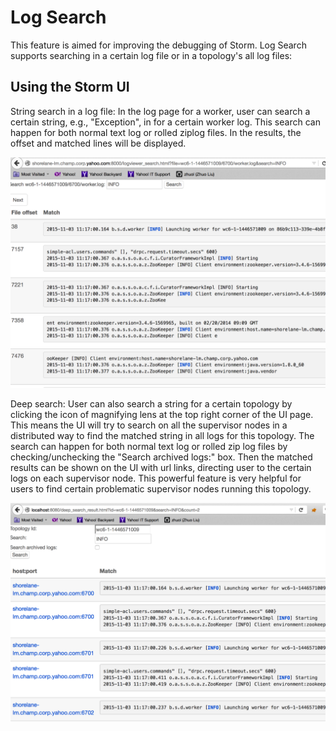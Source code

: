 Log Search
==========================

This feature is aimed for improving the debugging of Storm. Log Search supports searching in a certain log file or in a topology's all log files:

Using the Storm UI
-------------
String search in a log file: In the log page for a worker, user can search a certain string, e.g., "Exception", in for a certain worker log. This search can happen for both normal text log or rolled ziplog files. In the results, the offset and matched lines will be displayed.

![Search in a log](images/search-for-a-single-worker-log.png "Seach in a log")

Deep search: User can also search a string for a certain topology by clicking the icon of magnifying lens at the top right corner of the UI page. This means the UI will try to search on all the supervisor nodes in a distributed way to find the matched string in all logs for this topology. The search can happen for both normal text log or rolled zip log files by checking/unchecking the "Search archived logs:" box. Then the matched results can be shown on the UI with url links, directing user to the certain logs on each supervisor node. This powerful feature is very helpful for users to find certain problematic supervisor nodes running this topology.

![Seach in a topology](images/search-a-topology.png "Search in a topology")

